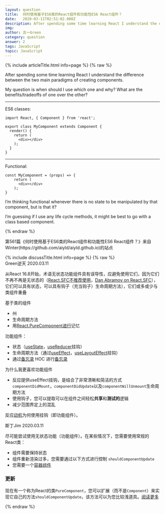 ```yaml
---
layout: question
title:  何时使用基于ES6类的React组件和功能性ES6 React组件？
date:   2020-03-11T02:51:02.000Z
description: After spending some time learning React I understand the difference between t...
img: 
author: 古一Green
category: question
answer: 2
tags: JavaScript
topic: JavaScript
---
```

<div class="article-root">
  <div class="article">
    {% include articleTitle.html info=page %}
    {% raw %}
    <div class="article-content"><p>After spending some time learning React I understand the difference between the two main paradigms of creating components.</p>

<p>My question is when should I use which one and why? What are the benefits/tradeoffs of one over the other?</p>

<hr>

<p>ES6 classes:</p>

<pre><code>import React, { Component } from 'react';<font></font>
<font></font>
export class MyComponent extends Component {<font></font>
  render() {<font></font>
    return (<font></font>
      &lt;div&gt;&lt;/div&gt;<font></font>
    );<font></font>
  }<font></font>
}<font></font>
</code></pre>

<hr>

<p>Functional:</p>

<pre><code>const MyComponent = (props) =&gt; {<font></font>
    return (<font></font>
      &lt;div&gt;&lt;/div&gt;<font></font>
    );<font></font>
}<font></font>
</code></pre>

<p>I’m thinking functional whenever there is no state to be manipulated by that component, but is that it?</p>

<p>I’m guessing if I use any life cycle methods, it might be best to go with a class based component.</p></div>
    {% endraw %}
  </div>
  <p class="winter_mark">第561篇《何时使用基于ES6类的React组件和功能性ES6 React组件？》来自Winter(https://github.com/aiyld/aiyld.github.io)的站点</p>
  <div class="discuss-wrapper">
    {% include discussTitle.html info=page %}
    {% raw %}
    <div class="discuss-item">
        <div class="discuss-parent">
          <div class="discuss-meta">
            <span class="discuss-user">Green逆天</span>
            <span class="discuss-time">2020.03.11</span>
          </div>
          <div class="discuss-comment"><p><font style="vertical-align: inherit;"><font style="vertical-align: inherit;">从React 16.8开始，术语无状态功能组件具有误导性，应避免使用它们，因为它们不再不再是无状态的（</font></font><a href="https://stackoverflow.com/questions/53885993/react-16-7-react-sfc-is-now-deprecated"><font style="vertical-align: inherit;"><font style="vertical-align: inherit;">React.SFC不推荐使用</font></font></a><font style="vertical-align: inherit;"><font style="vertical-align: inherit;">，</font></font><a href="https://twitter.com/dan_abramov/status/1057625147216220162?lang=en" rel="nofollow noreferrer"><font style="vertical-align: inherit;"><font style="vertical-align: inherit;">Dan Abramov on React.SFC</font></font></a><font style="vertical-align: inherit;"><font style="vertical-align: inherit;">），它们可以具有状态，可以具有钩子（充当钩子）生命周期方法），它们或多或少与类组件重叠</font></font></p>

<p><font style="vertical-align: inherit;"><font style="vertical-align: inherit;">基于类的组件</font></font></p>

<ul>
<li><font style="vertical-align: inherit;"><font style="vertical-align: inherit;">州</font></font></li>
<li><font style="vertical-align: inherit;"><font style="vertical-align: inherit;">生命周期方法</font></font></li>
<li><font style="vertical-align: inherit;"><font style="vertical-align: inherit;">用</font><a href="https://reactjs.org/docs/react-api.html#reactpurecomponent" rel="nofollow noreferrer"><font style="vertical-align: inherit;">React.PureComponent进行</font></a><font style="vertical-align: inherit;">记忆</font></font><a href="https://reactjs.org/docs/react-api.html#reactpurecomponent" rel="nofollow noreferrer"><font style="vertical-align: inherit;"></font></a></li>
</ul>

<p><font style="vertical-align: inherit;"><font style="vertical-align: inherit;">功能组件：</font></font></p>

<ul>
<li><font style="vertical-align: inherit;"><font style="vertical-align: inherit;">状态（</font></font><a href="https://reactjs.org/docs/hooks-state.html" rel="nofollow noreferrer"><font style="vertical-align: inherit;"><font style="vertical-align: inherit;">useState</font></font></a><font style="vertical-align: inherit;"><font style="vertical-align: inherit;">，</font></font><a href="https://reactjs.org/docs/hooks-reference.html#usereducer" rel="nofollow noreferrer"><font style="vertical-align: inherit;"><font style="vertical-align: inherit;">useReducer</font></font></a><font style="vertical-align: inherit;"><font style="vertical-align: inherit;">挂钩）</font></font></li>
<li><font style="vertical-align: inherit;"><font style="vertical-align: inherit;">生命周期方法（通过</font></font><a href="https://reactjs.org/docs/hooks-effect.html" rel="nofollow noreferrer"><font style="vertical-align: inherit;"><font style="vertical-align: inherit;">useEffect</font></font></a><font style="vertical-align: inherit;"><font style="vertical-align: inherit;">，</font></font><a href="https://reactjs.org/docs/hooks-reference.html#uselayouteffect" rel="nofollow noreferrer"><font style="vertical-align: inherit;"><font style="vertical-align: inherit;">useLayoutEffect</font></font></a><font style="vertical-align: inherit;"><font style="vertical-align: inherit;">挂钩）</font></font></li>
<li><font style="vertical-align: inherit;"><font style="vertical-align: inherit;">通过</font></font><a href="https://reactjs.org/docs/react-api.html#reactmemo" rel="nofollow noreferrer"><font style="vertical-align: inherit;"><font style="vertical-align: inherit;">备忘录</font></font></a><font style="vertical-align: inherit;"><font style="vertical-align: inherit;"> HOC </font><font style="vertical-align: inherit;">进行</font><a href="https://reactjs.org/docs/react-api.html#reactmemo" rel="nofollow noreferrer"><font style="vertical-align: inherit;">备忘录</font></a></font></li>
</ul>

<p><font style="vertical-align: inherit;"><font style="vertical-align: inherit;">为什么我更喜欢功能组件</font></font></p>

<ul>
<li><font style="vertical-align: inherit;"><font style="vertical-align: inherit;">反应提供useEffect挂钩，是结合了非常清晰和简洁的方式</font></font><code>componentDidMount</code><font style="vertical-align: inherit;"><font style="vertical-align: inherit;">，</font></font><code>componentDidUpdate</code><font style="vertical-align: inherit;"><font style="vertical-align: inherit;">以及</font></font><code>componentWillUnmount</code><font style="vertical-align: inherit;"><font style="vertical-align: inherit;">生命周期方法</font></font></li>
<li><font style="vertical-align: inherit;"><font style="vertical-align: inherit;">使用钩子，您可以提取可以</font><font style="vertical-align: inherit;">在组件之间</font><font style="vertical-align: inherit;">轻松</font></font><strong><font style="vertical-align: inherit;"><font style="vertical-align: inherit;">共享</font></font></strong><font style="vertical-align: inherit;"><font style="vertical-align: inherit;">和</font><strong><font style="vertical-align: inherit;">测试的</font></strong><font style="vertical-align: inherit;">逻辑</font></font><strong><font style="vertical-align: inherit;"></font></strong></li>
<li><font style="vertical-align: inherit;"><font style="vertical-align: inherit;">减少范围界定上的混乱</font></font></li>
</ul>

<p><font style="vertical-align: inherit;"><font style="vertical-align: inherit;">反应</font></font><a href="https://reactjs.org/docs/hooks-intro.html#motivation" rel="nofollow noreferrer"><font style="vertical-align: inherit;"><font style="vertical-align: inherit;">动机</font></font></a><font style="vertical-align: inherit;"><font style="vertical-align: inherit;">为何使用挂钩（即功能组件）。</font></font></p></div>
        </div></div><div class="discuss-item">
        <div class="discuss-parent">
          <div class="discuss-meta">
            <span class="discuss-user">斯丁Jim</span>
            <span class="discuss-time">2020.03.11</span>
          </div>
          <div class="discuss-comment"><p><font style="vertical-align: inherit;"><font style="vertical-align: inherit;">尽可能尝试使用无状态功能（功能组件）。</font><font style="vertical-align: inherit;">在某些情况下，您需要使用常规的React类：</font></font></p>

<ul>
<li><font style="vertical-align: inherit;"><font style="vertical-align: inherit;">组件需要保持状态</font></font></li>
<li><font style="vertical-align: inherit;"><font style="vertical-align: inherit;">组件重新渲染过多，您需要通过以下方式进行控制 </font></font><code>shouldComponentUpdate</code></li>
<li><font style="vertical-align: inherit;"><font style="vertical-align: inherit;">您需要一个</font></font><a href="https://medium.com/@dan_abramov/smart-and-dumb-components-7ca2f9a7c7d0" rel="noreferrer"><font style="vertical-align: inherit;"><font style="vertical-align: inherit;">容器组件</font></font></a></li>
</ul>

<h3><font style="vertical-align: inherit;"><font style="vertical-align: inherit;">更新</font></font></h3>

<p><font style="vertical-align: inherit;"><font style="vertical-align: inherit;">现在有一个称为React的类</font></font><code>PureComponent</code><font style="vertical-align: inherit;"><font style="vertical-align: inherit;">，您可以扩展（而不是</font></font><code>Component</code><font style="vertical-align: inherit;"><font style="vertical-align: inherit;">）来实现它自己的方法</font></font><code>shouldComponentUpdate</code><font style="vertical-align: inherit;"><font style="vertical-align: inherit;">，该方法可以为您比较浅道具。</font></font><a href="https://facebook.github.io/react/docs/react-component.html#shouldcomponentupdate" rel="noreferrer"><font style="vertical-align: inherit;"><font style="vertical-align: inherit;">阅读更多</font></font></a></p></div>
        </div></div>
    {% endraw %}
  </div>
<div>
